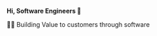 <p><strong> Hi, Software Engineers 👋</strong></p>
<p>👨‍🍳 Building Value to customers through software</p>






